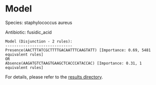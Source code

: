 
# Model

Species: staphylococcus aureus

Antibiotic: fusidic_acid

```
Model (Disjunction - 2 rules):
------------------------------
Presence(AACTTTATCGCTTTTGACAATTTCAAGTATT) [Importance: 0.69, 5481 equivalent rules]
OR
Absence(AAGATGTCTAAGTGAAGCTCACCCATACCAC) [Importance: 0.31, 1 equivalent rules]

```

For details, please refer to the [results directory](../../../../../results/scm_b/staphylococcus+aureus/fusidic_acid/repeat_9/).

